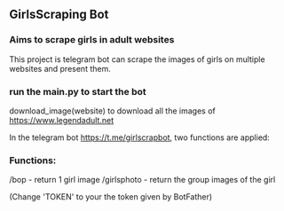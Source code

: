 ## GirlsScraping Bot

### Aims to scrape girls in adult websites

This project is telegram bot can scrape the images of girls on multiple websites and present them.

### run the main.py to start the bot

download_image(website) to download all the images of https://www.legendadult.net

In the telegram bot https://t.me/girlscrapbot, two functions are applied:

### Functions: 

/bop - return 1 girl image
/girlsphoto - return the group images of the girl

(Change 'TOKEN' to your the token given by BotFather)
